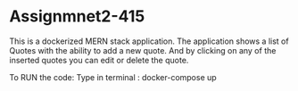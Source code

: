 # Assignmnet2-415
 This is a dockerized MERN stack application. The application shows a list of Quotes with the ability to add a new quote. And by clicking on any of the inserted quotes you can edit or delete the quote.

To RUN the code:
Type in terminal : docker-compose up
